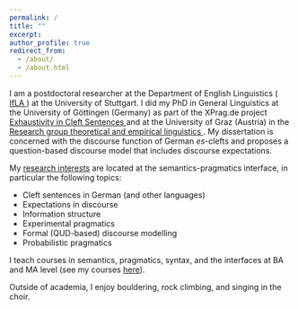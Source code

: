 ```yaml
---
permalink: /
title: ""
excerpt: 
author_profile: true
redirect_from: 
  - /about/
  - /about.html
---
```


I am a postdoctoral researcher at the Department of English Linguistics (<a href="https://www.ling.uni-stuttgart.de/institut/ifla/" target="_blank"> IfLA </a>) at the University of Stuttgart. I did my PhD in General Linguistics at the University of Göttingen (Germany) as part of the XPrag.de project <a href="http://www.xprag.de/?page_id=94" target="_blank"> Exhaustivity in Cleft Sentences </a> and at the University of Graz (Austria) in the <a href="https://germanistik.uni-graz.at/en/research-group-theoretical-and-empirical-linguistics/" target="_blank"> Research group theoretical and empirical linguistics </a>. My dissertation is concerned with the discourse function of German *es*-clefts and proposes a question-based discourse model that includes discourse expectations.

My [research interests](https://swantje-toennis.github.io/research/) are located at the semantics-pragmatics interface, in particular the following topics:
* Cleft sentences in German (and other languages)
* Expectations in discourse
* Information structure
* Experimental pragmatics
* Formal (QUD-based) discourse modelling
* Probabilistic pragmatics

I teach courses in semantics, pragmatics, syntax, and the interfaces at BA and MA level (see my courses [here](https://swantje-toennis.github.io/teaching/)).

Outside of academia, I enjoy bouldering, rock climbing, and singing in the choir.



